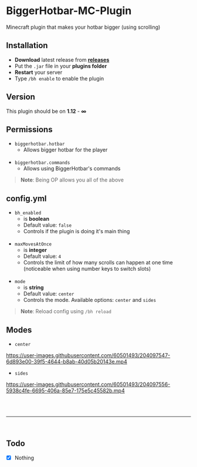 # BiggerHotbar-MC-Plugin
Minecraft plugin that makes your hotbar bigger (using scrolling)

## Installation
* **Download** latest release from **[releases](https://github.com/MP3Martin/BiggerHotbar-MC-Plugin/releases)**
* Put the `.jar` file in your **plugins folder**
* **Restart** your server
* Type `/bh enable` to enable the plugin

## Version
This plugin should be on **1.12** - **∞**

## Permissions
* `biggerhotbar.hotbar`
  * Allows bigger hotbar for the player <br><br>
* `biggerhotbar.commands`
  * Allows using BiggerHotbar's commands
  
> **Note**: Being OP allows you all of the above

## config.yml
* `bh_enabled`
  * is **boolean**
  * Default value: `false`
  * Controls if the plugin is doing it's main thing <br><br>
* `maxMovesAtOnce`
  * is **integer**
  * Default value: `4`
  * Controls the limit of how many scrolls can happen at one time (noticeable when using number keys to switch slots) <br><br>
* `mode`
  * is **string**
  * Default value: `center`
  * Controls the mode. Available options: `center` and `sides`
  
> **Note**: Reload config using `/bh reload`

## Modes
* `center`

https://user-images.githubusercontent.com/60501493/204097547-6d893e00-39f5-4644-b8ab-40d05b20143e.mp4


* `sides`

https://user-images.githubusercontent.com/60501493/204097556-5938c4fe-6695-406a-85e7-175e5c45582b.mp4



<br><br>

---

<br>

## Todo
- [x] Nothing
